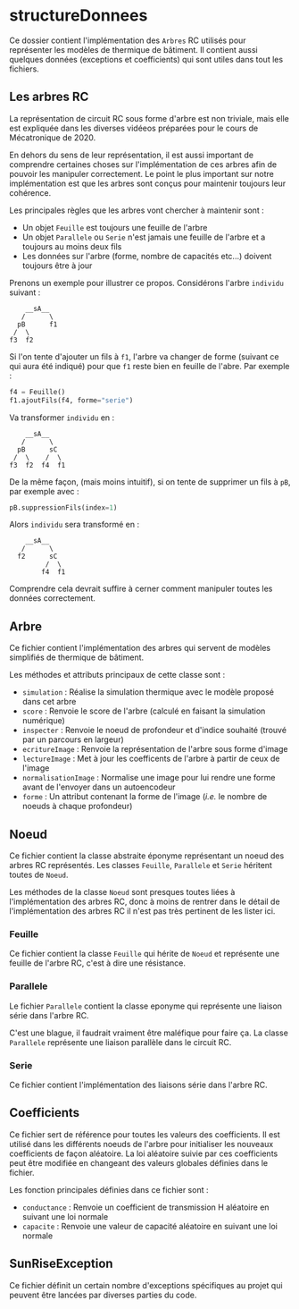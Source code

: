 # structureDonnees

Ce dossier contient l'implémentation des `Arbres` RC utilisés pour représenter les modèles de thermique de bâtiment. Il contient aussi quelques données (exceptions et coefficients) qui sont utiles dans tout les fichiers.

## Les arbres RC

La représentation de circuit RC sous forme d'arbre est non triviale, mais elle est expliquée dans les diverses vidéeos préparées pour le cours de Mécatronique de 2020.

En dehors du sens de leur représentation, il est aussi important de comprendre certaines choses sur l'implémentation de ces arbres afin de pouvoir les manipuler correctement. Le point le plus important sur notre implémentation est que les arbres sont conçus pour maintenir toujours leur cohérence.

Les principales règles que les arbres vont chercher à maintenir sont :
 - Un objet `Feuille` est toujours une feuille de l'arbre
 - Un objet `Parallele` ou `Serie` n'est jamais une feuille de l'arbre et a toujours au moins deux fils
 - Les données sur l'arbre (forme, nombre de capacités etc...) doivent toujours être à jour

Prenons un exemple pour illustrer ce propos. Considérons l'arbre `individu` suivant :
```
    __sA__
   /      \
  pB      f1
 /  \
f3  f2
```
Si l'on tente d'ajouter un fils à `f1`, l'arbre va changer de forme (suivant ce qui aura été indiqué) pour que `f1` reste bien en feuille de l'abre. Par exemple :
```python
f4 = Feuille()
f1.ajoutFils(f4, forme="serie")
```
Va transformer `individu` en :
```
    __sA__
   /      \
  pB      sC
 /  \    /  \
f3  f2  f4  f1
```
De la même façon, (mais moins intuitif), si on tente de supprimer un fils à `pB`, par exemple avec :
```python
pB.suppressionFils(index=1)
```
Alors `individu` sera transformé en :
```
    __sA__
   /      \
  f2      sC
         /  \
        f4  f1
```
Comprendre cela devrait suffire à cerner comment manipuler toutes les données correctement.

## Arbre

Ce fichier contient l'implémentation des arbres qui servent de modèles simplifiés de thermique de bâtiment.

Les méthodes et attributs principaux de cette classe sont :
 - `simulation` : Réalise la simulation thermique avec le modèle proposé dans cet arbre
 - `score` : Renvoie le score de l'arbre (calculé en faisant la simulation numérique)
 - `inspecter` : Renvoie le noeud de profondeur et d'indice souhaité (trouvé par un parcours en largeur)
 - `ecritureImage` : Renvoie la représentation de l'arbre sous forme d'image
 - `lectureImage` : Met à jour les coefficents de l'arbre à partir de ceux de l'image
 - `normalisationImage` : Normalise une image pour lui rendre une forme avant de l'envoyer dans un autoencodeur
 - `forme` : Un attribut contenant la forme de l'image (_i.e._ le nombre de noeuds à chaque profondeur)

## Noeud

Ce fichier contient la classe abstraite éponyme représentant un noeud des arbres RC représentés. Les classes `Feuille`, `Parallele` et `Serie` héritent toutes de `Noeud`.

Les méthodes de la classe `Noeud` sont presques toutes liées à l'implémentation des arbres RC, donc à moins de rentrer dans le détail de l'implémentation des arbres RC il n'est pas très pertinent de les lister ici.

### Feuille

Ce fichier contient la classe `Feuille` qui hérite de `Noeud` et représente une feuille de l'arbre RC, c'est à dire une résistance.

### Parallele

Le fichier `Parallele` contient la classe eponyme qui représente une liaison série dans l'arbre RC.

C'est une blague, il faudrait vraiment être maléfique pour faire ça. La classe `Parallele` représente une liaison parallèle dans le circuit RC.

### Serie

Ce fichier contient l'implémentation des liaisons série dans l'arbre RC.

## Coefficients

Ce fichier sert de référence pour toutes les valeurs des coefficients. Il est utilisé dans les différents noeuds de l'arbre pour initialiser les nouveaux coefficients de façon aléatoire. La loi aléatoire suivie par ces coefficients peut être modifiée en changeant des valeurs globales définies dans le fichier.

Les fonction principales définies dans ce fichier sont :
 - `conductance` : Renvoie un coefficient de transmission H aléatoire en suivant une loi normale
 - `capacite` : Renvoie une valeur de capacité aléatoire en suivant une loi normale

## SunRiseException

Ce fichier définit un certain nombre d'exceptions spécifiques au projet qui peuvent être lancées par diverses parties du code.
